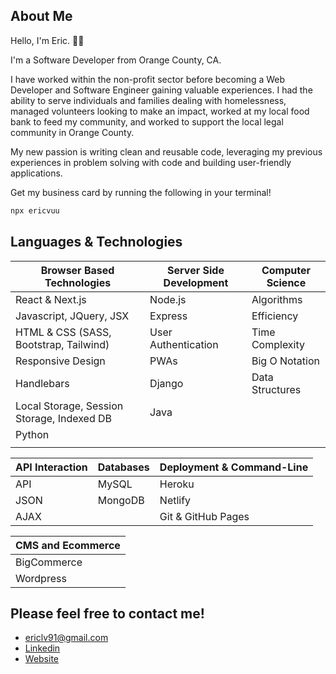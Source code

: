 ## About Me

Hello, I'm Eric. 🤘🏼

I'm a Software Developer from Orange County, CA.

I have worked within the non-profit sector before becoming a Web Developer and Software Engineer gaining valuable experiences. I had the ability to serve individuals and families dealing with homelessness, managed volunteers looking to make an impact, worked at my local food bank to feed my community, and worked to support the local legal community in Orange County.

My new passion is writing clean and reusable code, leveraging my previous experiences in problem solving with code and building user-friendly applications.

Get my business card by running the following in your terminal!
```bash
npx ericvuu
```

## Languages & Technologies

| Browser Based Technologies                 | Server Side Development | Computer Science |
| ------------------------------------------ | ----------------------- | ---------------- |
| React & Next.js                            | Node.js                 | Algorithms       |
| Javascript, JQuery, JSX                    | Express                 | Efficiency       |
| HTML & CSS (SASS, Bootstrap, Tailwind)     | User Authentication     | Time Complexity  |
| Responsive Design                          | PWAs                    | Big O Notation   |
| Handlebars                                 | Django                  | Data Structures  |
| Local Storage, Session Storage, Indexed DB | Java                    |                  |
| Python                                     |                         |                  |
|                                            |                         |                  |


| API Interaction | Databases | Deployment & Command-Line |
| --------------- | --------- | ------------------------- |
| API             | MySQL     | Heroku                    |
| JSON            | MongoDB   | Netlify                   |
| AJAX            |           | Git & GitHub Pages        |

|CMS and Ecommerce|
| --------------- |
|BigCommerce      |
|Wordpress        |

## Please feel free to contact me!

- ericlv91@gmail.com
- [Linkedin](https://www.linkedin.com/in/ericvuu)
- [Website](https://www.ericvuu.dev/)
